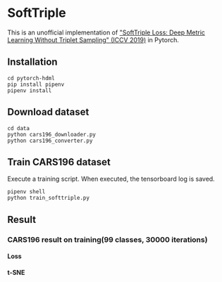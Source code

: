 # SoftTriple

This is an unofficial implementation of ["SoftTriple Loss: Deep Metric Learning Without Triplet Sampling" (ICCV 2019)](https://arxiv.org/abs/1909.05235) in Pytorch.

## Installation

```
cd pytorch-hdml
pip install pipenv
pipenv install
```

## Download dataset

```
cd data
python cars196_downloader.py
python cars196_converter.py
```

## Train CARS196 dataset
Execute a training script. 
When executed, the tensorboard log is saved.

```
pipenv shell
python train_softtriple.py
```

## Result

### CARS196 result on training(99 classes, 30000 iterations)

#### Loss


#### t-SNE
